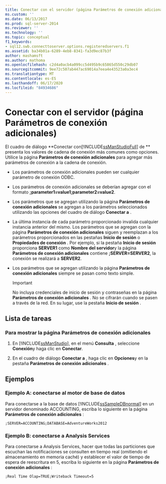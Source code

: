 ```yaml
---
title: Conectar con el servidor (página Parámetros de conexión adicionales) | Microsoft Docs
ms.custom: ''
ms.date: 06/13/2017
ms.prod: sql-server-2014
ms.reviewer: ''
ms.technology: ''
ms.topic: conceptual
f1_keywords:
- sql12.swb.connecttoserver.options.registeredservers.f1
ms.assetid: ba34b01a-6289-4eb8-8341-fa3d9ec87b3f
author: mashamsft
ms.author: mathoma
ms.openlocfilehash: c2d4a0acb4a099cc5d495b9c65865d550c29db07
ms.sourcegitcommit: 9ee72c507ab447ac69014a7eea4e43523a0a3ec4
ms.translationtype: MT
ms.contentlocale: es-ES
ms.lasthandoff: 06/17/2020
ms.locfileid: "84934686"
---
```

# <a name="connect-to-server-additional-connection-parameters-page"></a>Conectar con el servidor (página Parámetros de conexión adicionales)
  El cuadro de diálogo **Conectar con[!INCLUDE[ssManStudioFull](../includes/ssmanstudiofull-md.md)] de ** presenta los valores de cadena de conexión más comunes como opciones. Utilice la página **Parámetros de conexión adicionales** para agregar más parámetros de conexión a la cadena de conexión.  
  
-   Los parámetros de conexión adicionales pueden ser cualquier parámetro de conexión ODBC.  
  
-   Los parámetros de conexión adicionales se deberían agregar con el formato **;parameter1=value1;parameter2=value2**.  
  
-   Los parámetros que se agregan utilizando la página **Parámetros de conexión adicionales** se agregan a los parámetros seleccionados utilizando las opciones del cuadro de diálogo **Conectar a** .  
  
-   La última instancia de cada parámetro proporcionado invalida cualquier instancia anterior del mismo. Los parámetros que se agregan con la página **Parámetros de conexión adicionales** siguen y reemplazan a los parámetros proporcionados en las pestañas **Inicio de sesión** o **Propiedades de conexión** . Por ejemplo, si la pestaña **Inicio de sesión** proporciona **SERVER1** como **Nombre del servidor**y la página **Parámetros de conexión adicionales** contiene **;SERVER=SERVER2**, la conexión se realizará a **SERVER2**.  
  
-   Los parámetros que se agregan utilizando la página **Parámetros de conexión adicionales** siempre se pasan como texto simple.  
  
    > [!IMPORTANT]  
    >  No incluya credenciales de inicio de sesión y contraseñas en la página **Parámetros de conexión adicionales** . No se cifrarán cuando se pasen a través de la red. En su lugar, use la pestaña **Inicio de sesión** .  
  
## <a name="task-list"></a>Lista de tareas  
  
### <a name="to-show-the-additional-connection-parameters-page"></a>Para mostrar la página Parámetros de conexión adicionales  
  
1.  En [!INCLUDE[ssManStudio](../includes/ssmanstudio-md.md)], en el menú **Consulta** , seleccione **Conexión**y haga clic en **Conectar**.  
  
2.  En el cuadro de diálogo **Conectar a** , haga clic en **Opciones**y en la pestaña **Parámetros de conexión adicionales** .  
  
## <a name="examples"></a>Ejemplos  
  
### <a name="example-a-connecting-to-the-database-engine"></a>Ejemplo A: conectarse al motor de base de datos  
 Para conectarse a la base de datos [!INCLUDE[ssSampleDBnormal](../includes/sssampledbnormal-md.md)] en un servidor denominado ACCOUNTING, escriba lo siguiente en la página **Parámetros de conexión adicionales** :  
  
```  
;SERVER=ACCOUNTING;DATABASE=AdventureWorks2012  
```  
  
### <a name="example-b-connecting-to-analysis-services"></a>Ejemplo B: conectarse a Analysis Services  
 Para conectarse a Analysis Services, hacer que todas las particiones que escuchan las notificaciones se consulten en tiempo real (omitiendo el almacenamiento en memoria caché) y establecer el valor de tiempo de espera de reescritura en 5, escriba lo siguiente en la página **Parámetros de conexión adicionales** :  
  
```  
;Real Time Olap=TRUE;Writeback Timeout=5  
```  
  
  
